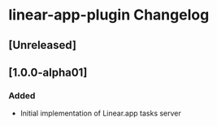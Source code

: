 <!-- Keep a Changelog guide -> https://keepachangelog.com -->

# linear-app-plugin Changelog

## [Unreleased]
## [1.0.0-alpha01]
### Added
- Initial implementation of Linear.app tasks server
